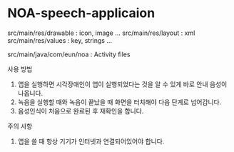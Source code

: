 # NOA-speech-applicaion

src/main/res/drawable : icon, image ...
src/main/res/layout : xml
src/main/res/values : key, strings ...

src/main/java/com/eun/noa : Activity files

사용 방법
1. 앱을 실행하면 시각장애인이 앱이 실행되었다는 것을 알 수 있게 바로 안내 음성이 나옵니다.
2. 녹음을 실행할 때와 녹음이 끝났을 때 화면을 터치해야 다음 단계로 넘어갑니다.
3. 음성인식이 처음으로 완료된 후 재확인을 합니다.

주의 사항
1. 앱을 쓸 때 항상 기기가 인터넷과 연결되어있어야 합니다.
